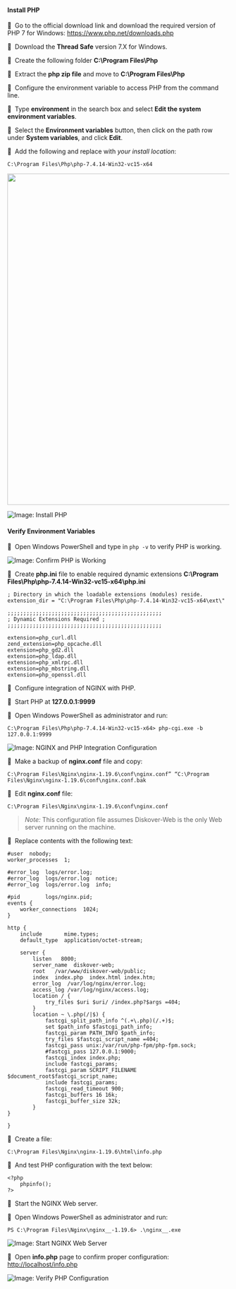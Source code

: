 #### Install PHP

🔴 &nbsp;Go to the official download link and download the required version of PHP 7 for Windows: <a href=“https://www.php.net/downloads.php”>https://www.php.net/downloads.php</a>

🔴 &nbsp;Download the **Thread Safe** version 7.X for Windows.

🔴 &nbsp;Create the following folder **C:\Program Files\Php**

🔴 &nbsp;Extract the **php zip file** and move to **C:\Program Files\Php**

🔴 &nbsp;Configure the environment variable to access PHP from the command line.

🔴 &nbsp;Type **environment** in the search box and select **Edit the system environment variables**.

🔴 &nbsp;Select the **Environment variables** button, then click on the path row under **System variables**, and click **Edit**.

🔴 &nbsp;Add the following and replace with *your install location*:
```
C:\Program Files\Php\php-7.4.14-Win32-vc15-x64
```

<img src="images/image_diskover_web_install_for_windows_replace_php_install_location.png" width="750">

![Image: Install PHP](images/image_diskover_web_install_for_windows_replace_php_install_location.png)

#### Verify Environment Variables

🔴 &nbsp;Open Windows PowerShell and type in `php -v` to verify PHP is working.

![Image: Confirm PHP is Working](images/image_diskover_web_install_for_windows_verify_php_working.png)

🔴 &nbsp;Create **php.ini** file to enable required dynamic extensions **C:\Program Files\Php\php-7.4.14-Win32-vc15-x64\php.ini**
```
; Directory in which the loadable extensions (modules) reside.
extension_dir = "C:\Program Files\Php\php-7.4.14-Win32-vc15-x64\ext\"

;;;;;;;;;;;;;;;;;;;;;;;;;;;;;;;;;;;;;;;;;;;;;;;;;
; Dynamic Extensions Required ;
;;;;;;;;;;;;;;;;;;;;;;;;;;;;;;;;;;;;;;;;;;;;;;;;;

extension=php_curl.dll
zend_extension=php_opcache.dll
extension=php_gd2.dll
extension=php_ldap.dll
extension=php_xmlrpc.dll
extension=php_mbstring.dll
extension=php_openssl.dll
```

🔴 &nbsp;Configure integration of NGINX with PHP.

🔴 &nbsp;Start PHP at **127.0.0.1:9999**

🔴 &nbsp;Open Windows PowerShell as administrator and run:
```
C:\Program Files\Php\php-7.4.14-Win32-vc15-x64> php-cgi.exe -b 127.0.0.1:9999
```

![Image: NGINX and PHP Integration Configuration](images/image_diskover_web_install_for_windows_nginx_php_integration.png)

🔴 &nbsp;Make a backup of **nginx.conf** file and copy:
```
C:\Program Files\Nginx\nginx-1.19.6\conf\nginx.conf” “C:\Program Files\Nginx\nginx-1.19.6\conf\nginx.conf.bak
```

🔴 &nbsp;Edit **nginx.conf** file:
```
C:\Program Files\Nginx\nginx-1.19.6\conf\nginx.conf
```

>*Note:* This configuration file assumes Diskover-Web is the only Web server running on the machine.

🔴 &nbsp;Replace contents with the following text:
```
#user  nobody;
worker_processes  1;

#error_log  logs/error.log;
#error_log  logs/error.log  notice;
#error_log  logs/error.log  info;

#pid        logs/nginx.pid;
events {
    worker_connections  1024;
}

http {
    include       mime.types;
    default_type  application/octet-stream;

    server {
        listen   8000;
        server_name  diskover-web;
        root   /var/www/diskover-web/public;
        index  index.php  index.html index.htm;
        error_log  /var/log/nginx/error.log;
        access_log /var/log/nginx/access.log;
        location / {
            try_files $uri $uri/ /index.php?$args =404;
        }
        location ~ \.php(/|$) {
            fastcgi_split_path_info ^(.+\.php)(/.+)$;
            set $path_info $fastcgi_path_info;
            fastcgi_param PATH_INFO $path_info;
            try_files $fastcgi_script_name =404;
            fastcgi_pass unix:/var/run/php-fpm/php-fpm.sock;
            #fastcgi_pass 127.0.0.1:9000;
            fastcgi_index index.php;
            include fastcgi_params;
            fastcgi_param SCRIPT_FILENAME $document_root$fastcgi_script_name;
            include fastcgi_params;
            fastcgi_read_timeout 900;
            fastcgi_buffers 16 16k;
            fastcgi_buffer_size 32k;
        }
}

}
```

🔴 &nbsp;Create a file:
```
C:\Program Files\Nginx\nginx-1.19.6\html\info.php
```

🔴 &nbsp;And test PHP configuration with the text below:
```
<?php
    phpinfo();
?>
```

🔴 &nbsp;Start the NGINX Web server.

🔴 &nbsp;Open Windows PowerShell as administrator and run:
```
PS C:\Program Files\Nginx\nginx__-1.19.6> .\nginx__.exe
```

![Image: Start NGINX Web Server](images/image_diskover_web_install_for_windows_run_nginx_exe_from_powershell.png)

🔴 &nbsp;Open **info.php** page to confirm proper configuration: <a href=“http://localhost/info.php”>http://localhost/info.php</a>

![Image: Verify PHP Configuration](images/image_diskover_web_install_for_windows_verify_php_config.png)
